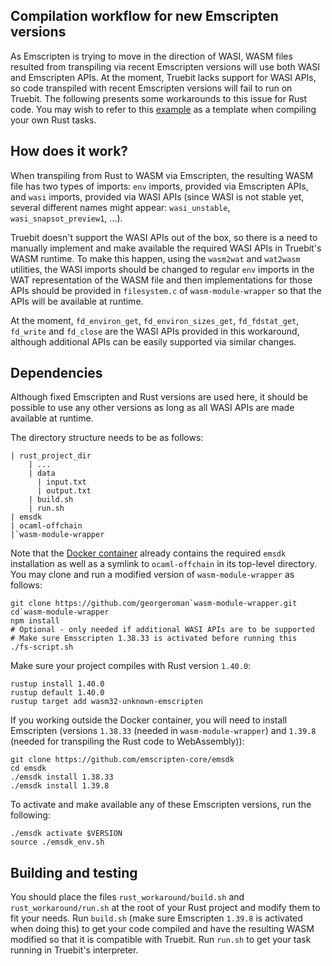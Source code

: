 ## Compilation workflow for new Emscripten versions

As Emscripten is trying to move in the direction of WASI, WASM files resulted from transpiling via recent Emscripten versions will use both WASI and Emscripten APIs.  At the moment, Truebit lacks support for WASI APIs, so code transpiled with recent Emscripten versions will fail to run on Truebit.  The following presents some workarounds to this issue for Rust code.  You may wish to refer to this [example](https://github.com/TruebitProtocol/truebit-eth#building-your-own-tasks) as a template when compiling your own Rust tasks.

## How does it work?

When transpiling from Rust to WASM via Emscripten, the resulting WASM file has two types of imports:
`env` imports, provided via Emscripten APIs, and `wasi` imports, provided via WASI APIs
(since WASI is not stable yet, several different names might appear: `wasi_unstable`, `wasi_snapsot_preview1`, ...).

Truebit doesn't support the WASI APIs out of the box, so there is a need to manually implement and make available the required WASI APIs in Truebit's WASM runtime.
To make this happen, using the `wasm2wat` and `wat2wasm` utilities, the WASI imports should be changed to regular `env` imports in the WAT representation of the WASM file
and then implementations for those APIs should be provided in `filesystem.c` of `wasm-module-wrapper` so that the APIs will be available at runtime.

At the moment, `fd_environ_get`, `fd_environ_sizes_get`, `fd_fdstat_get`, `fd_write` and `fd_close` are the WASI APIs provided in this workaround,
although additional APIs can be easily supported via similar changes.

## Dependencies

Although fixed Emscripten and Rust versions are used here, it should be possible to use any other versions as long as all WASI APIs are made available at runtime.

The directory structure needs to be as follows:
```
| rust_project_dir
    | ...
    | data
      | input.txt
      | output.txt
    | build.sh
    | run.sh
| emsdk
| ocaml-offchain
|`wasm-module-wrapper
```
Note that the [Docker container](https://hub.docker.com/r/truebitprotocol/truebit-eth) already contains the required `emsdk` installation as well as a symlink to `ocaml-offchain` in its top-level directory.  You may clone and run a modified version of `wasm-module-wrapper` as follows:
```
git clone https://github.com/georgeroman`wasm-module-wrapper.git
cd`wasm-module-wrapper
npm install
# Optional - only needed if additional WASI APIs are to be supported
# Make sure Emsscripten 1.38.33 is activated before running this
./fs-script.sh
```

Make sure your project compiles with Rust version `1.40.0`:
```
rustup install 1.40.0
rustup default 1.40.0
rustup target add wasm32-unknown-emscripten
```

If you working outside the Docker container, you will need to install Emscripten (versions `1.38.33` (needed in `wasm-module-wrapper`) and `1.39.8` (needed for transpiling the Rust code to WebAssembly)):
```
git clone https://github.com/emscripten-core/emsdk
cd emsdk
./emsdk install 1.38.33
./emsdk install 1.39.8
```

To activate and make available any of these Emscripten versions, run the following:
```
./emsdk activate $VERSION
source ./emsdk_env.sh
```

## Building and testing

You should place the files `rust_workaround/build.sh` and `rust_workaround/run.sh` at the root of your Rust project and modify them to fit your needs.
Run `build.sh` (make sure Emscripten `1.39.8` is activated when doing this) to get your code compiled and have the resulting WASM modified so that it is compatible with Truebit.
Run `run.sh` to get your task running in Truebit's interpreter.
